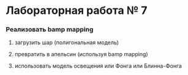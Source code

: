 # Лабораторная работа № 7

 ### Реализовать bamp mapping

1) загрузить шар (полигональная модель)

2) превратить в апельсин (используя bamp mapping)

3) использовать модель освещения или Фонга или Блинна-Фонга